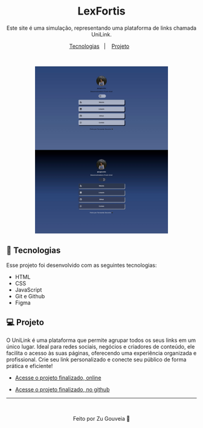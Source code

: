 <h1 align="center"> LexFortis </h1>

<p align="center">
Este site é uma simulação, representando uma plataforma de links chamada UniLink.

<p align="center">
  <a href="#-tecnologias">Tecnologias</a>&nbsp;&nbsp;&nbsp;|&nbsp;&nbsp;&nbsp;
  <a href="#-projeto">Projeto</a>&nbsp;&nbsp;&nbsp;
</p>

<br>

<p align="center">
  <img alt="Projeto UniLink" src=".github/preview.png" width="70%" >
</p>

## 🧠 Tecnologias

Esse projeto foi desenvolvido com as seguintes tecnologias:

- HTML
- CSS
- JavaScript
- Git e Github
- Figma

## 💻 Projeto

O UniLink é uma plataforma que permite agrupar todos os seus links em um único lugar. Ideal para redes sociais, negócios e criadores de conteúdo, ele facilita o acesso às suas páginas, oferecendo uma experiência organizada e profissional. Crie seu link personalizado e conecte seu público de forma prática e eficiente!

- [Acesse o projeto finalizado, online]()

- [Acesse o projeto finalizado, no github](https://zugouveia.github.io/unilink/)


---
<br>
<p align="center">
   Feito por Zu Gouveia 🖤
</p>


